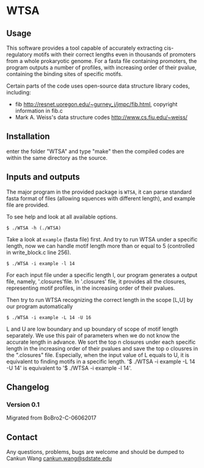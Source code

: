 # WTSA


## Usage

This software provides a tool capable of accurately extracting cis-regulatory motifs with their correct lengths even in thousands of promoters from a whole prokaryotic genome. For a fasta file containing promoters, the program outputs a number of profiles, with increasing order of their pvalue, containing the binding sites of specific motifs.

Certain parts of the code uses open-source data structure library codes, including:
- fib <http://resnet.uoregon.edu/~gurney_j/jmpc/fib.html>, copyright information in fib.c
- Mark A. Weiss's data structure codes <http://www.cs.fiu.edu/~weiss/>


## Installation

enter the folder "WTSA" and type "make" then the compiled codes are within the same directory as the source.

## Inputs and outputs

The major program in the provided package is `WTSA`, it can parse standard fasta format of files (allowing squences with different length), and example file are provided. 

To see help and look at all available options.

```console
$ ./WTSA -h (./WTSA)
```

Take a look at `example` (fasta file) first. And try to run WTSA under a specific length, now we can handle motif length more than or equal to 5 (controlled in write_block.c line 256).

```console
$ ./WTSA -i example -l 14
```

For each input file under a specific length l, our program generates a output file, namely, '.closures'file. In '.closures' file, it provides all the closures, representing motif profiles, in the increasing order of their pvalues.

Then try to run WTSA recognizing the correct length in the scope [L,U] by our program automatically

```console
$ ./WTSA -i example -L 14 -U 16
```

L and U are low boundary and up boundary of scope of motif length separately. We use this pair of parameters when we do not know the accurate length in advance. We sort the top n closures under each specific length in the increasing order of their pvalues and save the top o clousres in the ".closures" file. Especially, when the input value of L equals to U, it is equivalent to finding motifs in a specific length. '$ ./WTSA -i example -L 14 -U 14' is equivalent to '$ ./WTSA -i example -l 14'.

## Changelog

### Version 0.1 

Migrated from BoBro2-C-06062017



## Contact

Any questions, problems, bugs are welcome and should be dumped to
Cankun Wang <cankun.wang@sdstate.edu>

